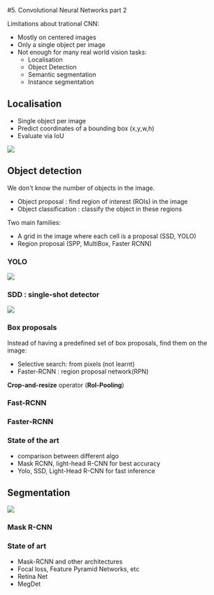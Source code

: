 #5. Convolutional Neural Networks part 2

Limitations about trational CNN:

* Mostly on centered images
* Only a single object per image
* Not enough for many real world vision tasks:
  * Localisation
  * Object Detection
  * Semantic segmentation
  * Instance segmentation



## Localisation

* Single object per image
* Predict coordinates of a bounding box (x,y,w,h)
* Evaluate via IoU

![](https://ws2.sinaimg.cn/large/006tKfTcly1g1j4c9r2e2j31130u016j.jpg)



## Object detection

We don't know the number of objects in the image.

* Object proposal : find region of interest (ROIs) in the image
* Object classification : classify the object in these regions

Two main families:

* A grid in the image where each cell is a proposal (SSD, YOLO)
* Region proposal (SPP, MultiBox, Faster RCNN)



### YOLO

![](https://ws2.sinaimg.cn/large/006tKfTcly1g1j4hg39dyj316g0u01kx.jpg)



### SDD : single-shot detector

![](https://ws1.sinaimg.cn/large/006tKfTcly1g1j4isp2fzj31bv0u04fm.jpg)



### Box proposals

Instead of having a predefined set of box proposals, find them on the image:

* Selective search: from pixels (not learnt)
* Faster-RCNN : region proposal network(RPN)

**Crop-and-resize** operator (**Rol-Pooling**)



### Fast-RCNN



### Faster-RCNN



### State of the art

* comparison between different algo
* Mask RCNN, light-head R-CNN for best accuracy
* Yolo, SSD, Light-Head R-CNN for fast inference



## Segmentation

![](https://ws1.sinaimg.cn/large/006tKfTcly1g1j4t63yjjj31bh0u0b29.jpg)



### Mask R-CNN



### State of art

* Mask-RCNN and other architectures
* Focal loss, Feature Pyramid Networks, etc
* Retina Net
* MegDet










